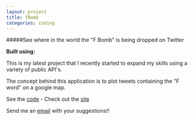 ```yaml
---
layout: project
title: fBomb
categories: coding
---
```


#####See where in the world the "F Bomb" is being dropped on Twitter

<p><strong>Built using:</strong>&nbsp;&nbsp;<span title="node.js" class="pict-prog-nodejs01 icon-2x"> </span>&nbsp;<span title="JavaScript" class="pict-prog-js02 icon-2x"> </span>&nbsp;<span title="JQuery" class="pict-prog-jquery icon-2x"> </span>&nbsp;<span title="HTML5" class="pict-html5-01 icon-2x"> </span>&nbsp;<span title="CSS3" class="pict-css3-01 icon-2x"> </span></p>

This is my latest project that I recently started to expand my skills using a variety of public API's.   

The concept behind this application is to plot tweets containing the "F word" on a google map.

See the [code](https://github.com/mgingras/fBomb) - Check out the [site](http://fbomb.herokuapp.com)   

<!-- abridge -->

Send me an <a href="mailto:martin@mgingras.ca?Subject=fBomb%20Suggestion" title="FBomb idea yo!">email</a> with your suggestions!!